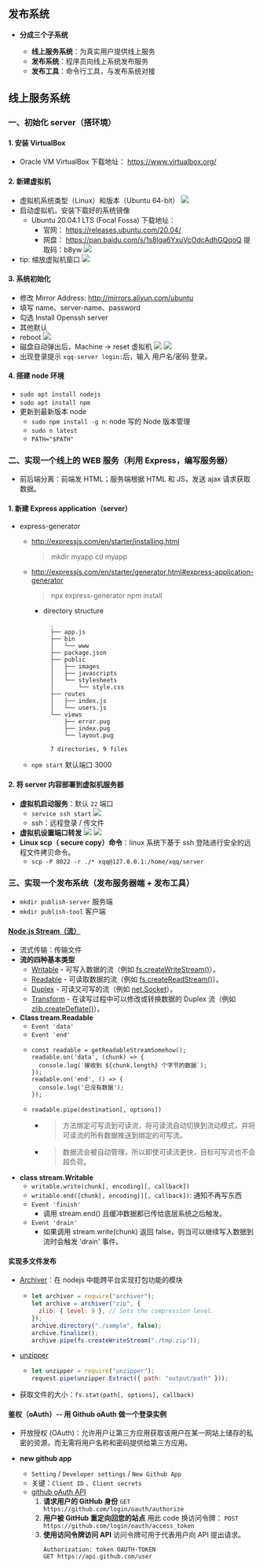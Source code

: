 ## 发布系统

- **分成三个子系统**

  - **线上服务系统**：为真实用户提供线上服务
  - **发布系统**：程序员向线上系统发布服务
  - **发布工具**：命令行工具，与发布系统对接

## 线上服务系统

### 一、初始化 server（搭环境）

#### 1. 安装 VirtualBox

- Oracle VM VirtualBox 下载地址： https://www.virtualbox.org/

#### 2. 新建虚拟机

- 虚拟机系统类型（Linux）和版本（Ubuntu 64-bit）
  ![](https://upload-images.jianshu.io/upload_images/15285416-1afeff8d5a78456b.png?imageMogr2/auto-orient/strip%7CimageView2/2/w/1240)
- 启动虚拟机，安装下载好的系统镜像
  - Ubuntu 20.04.1 LTS (Focal Fossa) 下载地址：
    - 官网： https://releases.ubuntu.com/20.04/
    - 网盘： https://pan.baidu.com/s/1s8lga6YxuVcOdcAdhGQqoQ 提取码：b8yw
      ![](https://upload-images.jianshu.io/upload_images/15285416-b544f0b5d44db952.png?imageMogr2/auto-orient/strip%7CimageView2/2/w/1240)
- tip: 缩放虚拟机窗口
  ![](https://upload-images.jianshu.io/upload_images/15285416-82b2a6e502dbb26d.png?imageMogr2/auto-orient/strip%7CimageView2/2/w/1240)

#### 3. 系统初始化

- 修改 Mirror Address: http://mirrors.aliyun.com/ubuntu
- 填写 name、server-name、password
- 勾选 Install Openssh server
- 其他默认
- reboot
  ![](https://upload-images.jianshu.io/upload_images/15285416-cc67c89efcba8829.png?imageMogr2/auto-orient/strip%7CimageView2/2/w/1240)
- 磁盘自动弹出后，Machine -> reset 虚拟机
  ![](https://upload-images.jianshu.io/upload_images/15285416-9a80922af89f5f58.png?imageMogr2/auto-orient/strip%7CimageView2/2/w/1240)
  ![](https://upload-images.jianshu.io/upload_images/15285416-4bae411d1bd3f945.png?imageMogr2/auto-orient/strip%7CimageView2/2/w/1240)
- 出现登录提示 `xqq-server login:`后，输入 用户名/密码 登录。

#### 4. 搭建 node 环境

- `sudo apt install nodejs`
- `sudo apt install npm`
- 更新到最新版本 node
  - `sudo npm install -g n`: node 写的 Node 版本管理
  - `sudo n latest`
  - `PATH="$PATH"`

### 二、实现一个线上的 WEB 服务（利用 Express，编写服务器）

- 前后端分离：前端发 HTML；服务端根据 HTML 和 JS，发送 ajax 请求获取数据。

#### 1. 新建 Express application（server）

- express-generator

  - http://expressjs.com/en/starter/installing.html
    > mkdir myapp
    > cd myapp
  - http://expressjs.com/en/starter/generator.html#express-application-generator

    > npx express-generator
    > npm install

    - directory structure

      ```
        .
        ├── app.js
        ├── bin
        │   └── www
        ├── package.json
        ├── public
        │   ├── images
        │   ├── javascripts
        │   └── stylesheets
        │       └── style.css
        ├── routes
        │   ├── index.js
        │   └── users.js
        └── views
            ├── error.pug
            ├── index.pug
            └── layout.pug

        7 directories, 9 files
      ```

  - `npm start` 默认端口 3000

#### 2. 将 server 内容部署到虚拟机服务器

- **虚拟机启动服务**：默认 `22` 端口
  - `service ssh start`
    ![](https://upload-images.jianshu.io/upload_images/15285416-a594277da75d5992.png?imageMogr2/auto-orient/strip%7CimageView2/2/w/1240)
  - ssh：远程登录 / 传文件
- **虚拟机设置端口转发**
  ![](https://upload-images.jianshu.io/upload_images/15285416-d9dad48f5e5cf974.png?imageMogr2/auto-orient/strip%7CimageView2/2/w/1240)
  ![](https://upload-images.jianshu.io/upload_images/15285416-5785cd8eaca5cecd.png?imageMogr2/auto-orient/strip%7CimageView2/2/w/1240)
- **Linux scp（ secure copy）命令**：linux 系统下基于 ssh 登陆进行安全的远程文件拷贝命令。
  - `scp -P 8022 -r ./* xqq@127.0.0.1:/home/xqq/server`

### 三、实现一个发布系统（发布服务器端 + 发布工具）

- `mkdir publish-server` 服务端
- `mkdir publish-tool` 客户端

#### [Node.js Stream（流）](http://nodejs.cn/api/stream.html)

- 流式传输：传输文件
- **流的四种基本类型**
  - [Writable](http://nodejs.cn/api/stream.html#stream_class_stream_writable) - 可写入数据的流（例如 [fs.createWriteStream()](http://nodejs.cn/api/fs.html#fs_fs_createwritestream_path_options)）。
  - [Readable](http://nodejs.cn/api/stream.html#stream_class_stream_readable) - 可读取数据的流（例如 [fs.createReadStream()](http://nodejs.cn/api/fs.html#fs_fs_createreadstream_path_options)）。
  - [Duplex](http://nodejs.cn/api/stream.html#stream_class_stream_duplex) - 可读又可写的流（例如 [net.Socket](http://nodejs.cn/api/net.html#net_class_net_socket)）。
  - [Transform](http://nodejs.cn/api/stream.html#stream_class_stream_transform) - 在读写过程中可以修改或转换数据的 Duplex 流（例如 [zlib.createDeflate()](http://nodejs.cn/api/zlib.html#zlib_zlib_createdeflate_options)）。
- **Class tream.Readable**
  - `Event 'data'`
  - `Event 'end'`
  - ```
    const readable = getReadableStreamSomehow();
    readable.on('data', (chunk) => {
      console.log(`接收到 ${chunk.length} 个字节的数据`);
    });
    readable.on('end', () => {
      console.log('已没有数据');
    });
    ```
  - `readable.pipe(destination[, options])`
    - > 方法绑定可写流到可读流，将可读流自动切换到流动模式，并将可读流的所有数据推送到绑定的可写流。
    - > 数据流会被自动管理，所以即使可读流更快，目标可写流也不会超负荷。
- **class stream.Writable**
  - `writable.write(chunk[, encoding][, callback])`
  - `writable.end([chunk[, encoding]][, callback])`: 通知不再写东西
  - `Event 'finish'`
    - 调用 stream.end() 且缓冲数据都已传给底层系统之后触发。
  - `Event 'drain'`
    - 如果调用 stream.write(chunk) 返回 false，则当可以继续写入数据到流时会触发 'drain' 事件。

#### 实现多文件发布

- [Archiver](https://www.npmjs.com/package/archiver)：在 nodejs 中能跨平台实现打包功能的模块
  - ```js
    let archiver = require("archiver");
    let archive = archiver("zip", {
      zlib: { level: 9 }, // Sets the compression level.
    });
    archive.directory("./sample", false);
    archive.finalize();
    archive.pipe(fs.createWriteStream("./tmp.zip"));
    ```
- [unzipper](https://www.npmjs.com/package/unzipper)
  - ```js
    let unzipper = require("unzipper");
    request.pipe(unzipper.Extract({ path: "output/path" }));
    ```
- 获取文件的大小：`fs.stat(path[, options], callback)`

#### 鉴权（oAuth）-- 用 Github oAuth 做一个登录实例

- 开放授权 (OAuth)：允许用户让第三方应用获取该用户在某一网站上储存的私密的资源，而无需将用户名称和密码提供给第三方应用。

- **new github app**
  - `Setting` / `Developer settings` / `New Github App`
  - 关键：`Client ID` 、`Client secrets`
  - [github oAuth API](https://docs.github.com/en/developers/apps/authorizing-oauth-apps)
    1. **请求用户的 GitHub 身份**
       `GET https://github.com/login/oauth/authorize`
    2. **用户被 GitHub 重定向回您的站点**
       用此 code 换访问令牌：
       `POST https://github.com/login/oauth/access_token`
    3. **使用访问令牌访问 API**
       访问令牌可用于代表用户向 API 提出请求。
       ```
       Authorization: token OAUTH-TOKEN
       GET https://api.github.com/user
       ```
